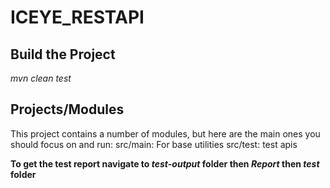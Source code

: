 # ICEYE_RESTAPI
## Build the Project
 *mvn clean test*
 
 ## Projects/Modules
This project contains a number of modules, but here are the main ones you should focus on and run: src/main: For base utilities src/test: test apis

 
 **To get the test report navigate to *test-output* folder then *Report* then *test* folder**
 
